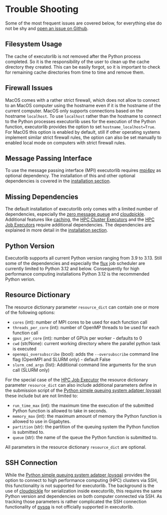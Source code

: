 # Trouble Shooting
Some of the most frequent issues are covered below, for everything else do not be shy and [open an issue on Github](https://github.com/pyiron/executorlib/issues).

## Filesystem Usage
The cache of executorlib is not removed after the Python process completed. So it is the responsibility of the user to 
clean up the cache directory they created. This can be easily forgot, so it is important to check for remaining cache 
directories from time to time and remove them. 

## Firewall Issues
MacOS comes with a rather strict firewall, which does not allow to connect to an MacOS computer using the hostname even
if it is the hostname of the current computer. MacOS only supports connections based on the hostname `localhost`. To use
`localhost` rather than the hostname to connect to the Python processes executorlib uses for the execution of the Python
function, executorlib provides the option to set `hostname_localhost=True`. For MacOS this option is enabled by default,
still if other operating systems implement similar strict firewall rules, the option can also be set manually to enabled
local mode on computers with strict firewall rules.

## Message Passing Interface
To use the message passing interface (MPI) executorlib requires [mpi4py](https://mpi4py.readthedocs.io/) as optional 
dependency. The installation of this and other optional dependencies is covered in the [installation section](https://executorlib.readthedocs.io/en/latest/installation.html#mpi-support).

## Missing Dependencies
The default installation of executorlib only comes with a limited number of dependencies, especially the [zero message queue](https://zeromq.org)
and [cloudpickle](https://github.com/cloudpipe/cloudpickle). Additional features like [caching](https://executorlib.readthedocs.io/en/latest/installation.html#caching), the [HPC Cluster Executors](https://executorlib.readthedocs.io/en/latest/installation.html#hpc-cluster-executor) 
and the [HPC Job Executors](https://executorlib.readthedocs.io/en/latest/installation.html#hpc-job-executor) require 
additional dependencies. The dependencies are explained in more detail in the 
[installation section](https://executorlib.readthedocs.io/en/latest/installation.html).

## Python Version 
Executorlib supports all current Python version ranging from 3.9 to 3.13. Still some of the dependencies and especially 
the [flux](http://flux-framework.org) job scheduler are currently limited to Python 3.12 and below. Consequently for high
performance computing installations Python 3.12 is the recommended Python verion. 

## Resource Dictionary
The resource dictionary parameter `resource_dict` can contain one or more of the following options: 
* `cores` (int): number of MPI cores to be used for each function call
* `threads_per_core` (int): number of OpenMP threads to be used for each function call
* `gpus_per_core` (int): number of GPUs per worker - defaults to 0
* `cwd` (str/None): current working directory where the parallel python task is executed
* `openmpi_oversubscribe` (bool): adds the `--oversubscribe` command line flag (OpenMPI and SLURM only) - default False
* `slurm_cmd_args` (list): Additional command line arguments for the srun call (SLURM only)

For the special case of the [HPC Job Executor](https://executorlib.readthedocs.io/en/latest/3-hpc-job.html) 
the resource dictionary parameter `resource_dict` can also include additional parameters define in the submission script
of the [Python simple queuing system adatper (pysqa)](https://pysqa.readthedocs.io) these include but are not limited to: 
* `run_time_max` (int): the maximum time the execution of the submitted Python function is allowed to take in seconds.
* `memory_max` (int): the maximum amount of memory the Python function is allowed to use in Gigabytes. 
* `partition` (str): the partition of the queuing system the Python function is submitted to. 
* `queue` (str): the name of the queue the Python function is submitted to. 

All parameters in the resource dictionary `resource_dict` are optional. 

## SSH Connection
While the [Python simple queuing system adatper (pysqa)](https://pysqa.readthedocs.io) provides the option to connect to
high performance computing (HPC) clusters via SSH, this functionality is not supported for executorlib. The background 
is the use of [cloudpickle](https://github.com/cloudpipe/cloudpickle) for serialization inside executorlib, this requires
the same Python version and dependencies on both computer connected via SSH. As tracking those parameters is rather 
complicated the SSH connection functionality of [pysqa](https://pysqa.readthedocs.io) is not officially supported in 
executorlib. 
